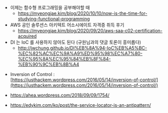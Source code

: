 * 이제는 함수형 프로그래밍을 공부해야할 때
    * https://myeongjae.kim/blog/2020/10/10/now-is-the-time-for-studying-functional-programming
* AWS 공인 솔루션스 아키텍트 어소시에이트 자격증 취득 후기
    * https://myeongjae.kim/blog/2020/09/20/aws-saa-c02-certification-acquired
* DI 는 IoC 를 사용하지 않아도 된다 (규원님과의 댓글 토론이 흥미롭다)
    * http://jwchung.github.io/DI%EB%8A%94-IoC%EB%A5%BC-%EC%82%AC%EC%9A%A9%ED%95%98%EC%A7%80-%EC%95%8A%EC%95%84%EB%8F%84-%EB%90%9C%EB%8B%A4
- Inversion of Control : [https://justhackem.wordpress.com/2016/05/14/inversion-of-control/](https://justhackem.wordpress.com/2016/05/14/inversion-of-control/)

- https://ahea.wordpress.com/2018/09/09/1754/
- https://edykim.com/ko/post/the-service-locator-is-an-antipattern/